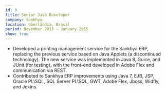 ```yaml
---
id: 9
title: Senior Java Developer
company: Sankhya
location: Uberlândia, Brasil
period: November 2013 – January 2015
show: true
---
```

- Developed a printing management service for the Sankhya ERP, replacing the previous service based on Java Applets (a discontinued technology). The new service was implemented in Java 8, Guice, and JUnit (for testing), with the front-end developed in Adobe Flex and communication via REST.
- Contributed to Sankhya ERP improvements using Java 7, EJB, JSP, Oracle PL\SQL, SQL Server PL\SQL, GWT, Adobe Flex, Jboss, Widfly, and Jekins.
